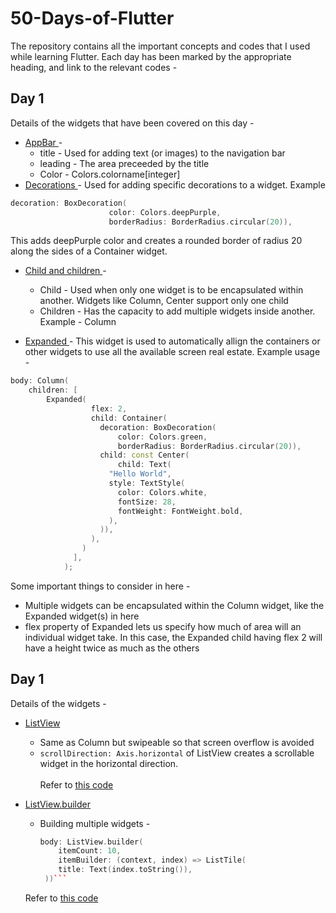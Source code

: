 # 50-Days-of-Flutter

The repository contains all the important concepts and codes that I used while learning Flutter. Each day has been marked by the appropriate heading, and link to the relevant codes -

## Day 1

Details of the widgets that have been covered on this day -
- <u> AppBar </u> -
  - title - Used for adding text (or images) to the navigation bar
  - leading - The area preceeded by the title
  - Color - Colors.colorname[integer]
- <u> Decorations </u> -  Used for adding specific decorations to a widget. Example
```c++
decoration: BoxDecoration(
                      color: Colors.deepPurple,
                      borderRadius: BorderRadius.circular(20)),
```

This adds deepPurple color and creates a rounded border of radius 20 along the sides of a Container widget.

- <u> Child and children </u> -
  - Child - Used when only one widget is to be encapsulated within another. Widgets like Column, Center support only one child
  - Children - Has the capacity to add multiple widgets inside another. <br>
  Example - Column

- <u> Expanded </u> - This widget is used to automatically allign the containers or other widgets to use all the available screen real estate. Example usage -
```c++
body: Column(
    children: [
        Expanded(
                  flex: 2,
                  child: Container(
                    decoration: BoxDecoration(
                        color: Colors.green,
                        borderRadius: BorderRadius.circular(20)),
                    child: const Center(
                        child: Text(
                      "Hello World",
                      style: TextStyle(
                        color: Colors.white,
                        fontSize: 28,
                        fontWeight: FontWeight.bold,
                      ),
                    )),
                  ),
                )
              ],
            );
```

Some important things to consider in here -
- Multiple widgets can be encapsulated within the Column widget, like the Expanded widget(s) in here
- flex property of Expanded lets us specify how much of area will an individual widget take. In this case, the Expanded child having flex 2 will have a height twice as much as the others


## Day 1
Details of the widgets -
- <u>ListView</u>
  - Same as Column but swipeable so that screen overflow is avoided
  - ```scrollDirection: Axis.horizontal``` of ListView creates a scrollable widget in the horizontal direction. <br> <br>
Refer to <a href="mainf/lib/day-2.dart"> this code </a>

- <u>ListView.builder</u>
  - Building multiple widgets - <br>
    ```c++
    body: ListView.builder(
        itemCount: 10,
        itemBuilder: (context, index) => ListTile(
        title: Text(index.toString()),
     ))```
  Refer to <a href="mainf/lib/day-2-builder.dart"> this code